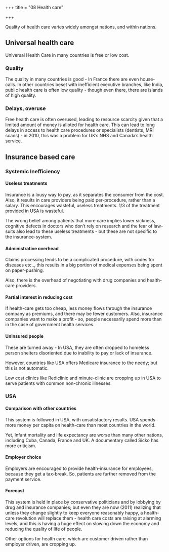 +++
title = "08 Health care"

+++

Quality of health care varies widely amongst nations, and within nations.

## Universal health care

Universal Health Care in many countries is free or low cost.

### Quality

The quality in many countries is good - In France there are even house-calls. In other countries beset with inefficient executive branches, like India, public health care is often low quality - though even there, there are islands of high quality.

### Delays, overuse

Free health care is often overused, leading to resource scarcity given that a limited amount of money is alloted for health care. This can lead to long delays in access to health care procedures or specialists (dentists, MRI scans) - in 2010, this was a problem for UK’s NHS and Canada’s health service.

## Insurance based care

### Systemic Inefficiency

#### Useless treatments

Insurance is a lousy way to pay, as it separates the consumer from the cost. Also, it results in care providers being paid per-procedure, rather than a salary. This encourages wasteful, useless treatments. 1/3 of the treatment provided in USA is wasteful.

The wrong belief among patients that more care implies lower sickness, cognitive defects in doctors who don’t rely on research and the fear of law-suits also lead to these useless treatments - but these are not specific to the insurance-system.

#### Administrative overhead

Claims processing tends to be a complicated procedure, with codes for diseases etc.., this results in a big portion of medical expenses being spent on paper-pushing.

Also, there is the overhead of negotiating with drug companies and health-care providers.

#### Partial interest in reducing cost

If health-care gets too cheap, less money flows through the insurance company as premiums, and there may be fewer customers. Also, insurance companies want to make a profit - so, people necessarily spend more than in the case of government health services.

#### Uninsured people

These are turned away - In USA, they are often dropped to homeless person shelters disoriented due to inability to pay or lack of insurance.

However, countries like USA offers Medicare insurance to the needy; but this is not automatic.

Low cost clinics like Rediclinic and minute-clinic are cropping up in USA to serve patients with common non-chronic illnesses.

### USA

#### Comparison with other countries

This system is followed in USA, with unsatisfactory results. USA spends more money per capita on health-care than most countries in the world.

Yet, Infant mortality and life expectancy are worse than many other nations, including Cuba, Canada, France and UK. A documentary called Sicko has more criticism.

#### Employer choice

Employers are encouraged to provide health-insurance for employees, because they get a tax-break. So, patients are further removed from the payment service.

#### Forecast

This system is held in place by conservative politicians and by lobbying by drug and insurance companies; but even they are now (2011) realizing that unless they change slightly to keep everyone reasonably happy, a health-care revolution will replace them - health care costs are raising at alarming levels, and this is having a huge effect on slowing down the economy and reducing the quality of life of people.

Other options for health care, which are customer driven rather than employer driven, are cropping up.
